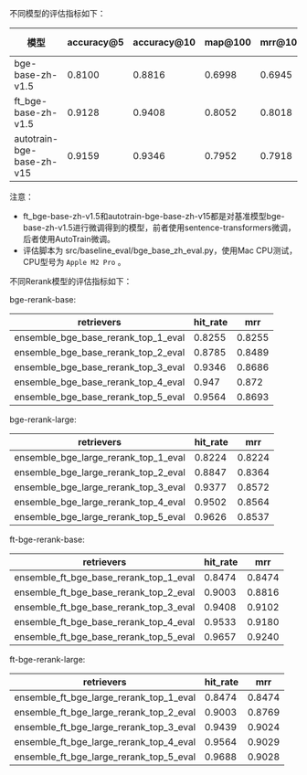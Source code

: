 不同模型的评估指标如下：

| 模型                        | accuracy@5 | accuracy@10 | map@100 | mrr@10 | ndcg@10  | cost time |
|---------------------------|------------|-------------|---------|--------|----------|-----------|
| bge-base-zh-v1.5          | 0.8100     | 0.8816      | 0.6998  | 0.6945 | 0.7396   | 15.44s    |
| ft_bge-base-zh-v1.5       | 0.9128     | 0.9408      | 0.8052  | 0.8018 | 0.8362   | 15.14s    |
| autotrain-bge-base-zh-v15 | 0.9159     | 0.9346      | 0.7952  | 0.7918 | 0.8272   | 15.07s    |

注意：

- ft_bge-base-zh-v1.5和autotrain-bge-base-zh-v15都是对基准模型bge-base-zh-v1.5进行微调得到的模型，前者使用sentence-transformers微调，后者使用AutoTrain微调。
- 评估脚本为 src/baseline_eval/bge_base_zh_eval.py，使用Mac CPU测试，CPU型号为 `Apple M2 Pro` 。

不同Rerank模型的评估指标如下：

bge-rerank-base:

| retrievers                          | hit_rate | mrr    |
|-------------------------------------|----------|--------|
| ensemble_bge_base_rerank_top_1_eval | 0.8255   | 0.8255 |
| ensemble_bge_base_rerank_top_2_eval | 0.8785   | 0.8489 |
| ensemble_bge_base_rerank_top_3_eval | 0.9346   | 0.8686 |
| ensemble_bge_base_rerank_top_4_eval | 0.947    | 0.872  |
| ensemble_bge_base_rerank_top_5_eval | 0.9564   | 0.8693 |

bge-rerank-large:

| retrievers                           | hit_rate | mrr    |
|--------------------------------------|----------|--------|
| ensemble_bge_large_rerank_top_1_eval | 0.8224   | 0.8224 |
| ensemble_bge_large_rerank_top_2_eval | 0.8847   | 0.8364 |
| ensemble_bge_large_rerank_top_3_eval | 0.9377   | 0.8572 |
| ensemble_bge_large_rerank_top_4_eval | 0.9502   | 0.8564 |
| ensemble_bge_large_rerank_top_5_eval | 0.9626   | 0.8537 |

ft-bge-rerank-base:

| retrievers                             | hit_rate | mrr      | 
|----------------------------------------|----------|----------|
| ensemble_ft_bge_base_rerank_top_1_eval | 0.8474   | 0.8474   |
| ensemble_ft_bge_base_rerank_top_2_eval | 0.9003   | 0.8816   |
| ensemble_ft_bge_base_rerank_top_3_eval | 0.9408   | 0.9102   | 
| ensemble_ft_bge_base_rerank_top_4_eval | 0.9533   | 0.9180   | 
| ensemble_ft_bge_base_rerank_top_5_eval | 0.9657   | 0.9240   | 


ft-bge-rerank-large:

| retrievers                              | hit_rate | mrr     |
|-----------------------------------------|----------|---------|
| ensemble_ft_bge_large_rerank_top_1_eval | 0.8474   | 0.8474  |
| ensemble_ft_bge_large_rerank_top_2_eval | 0.9003   | 0.8769  |
| ensemble_ft_bge_large_rerank_top_3_eval | 0.9439   | 0.9024  |
| ensemble_ft_bge_large_rerank_top_4_eval | 0.9564   | 0.9029  |
| ensemble_ft_bge_large_rerank_top_5_eval | 0.9688   | 0.9028  |
